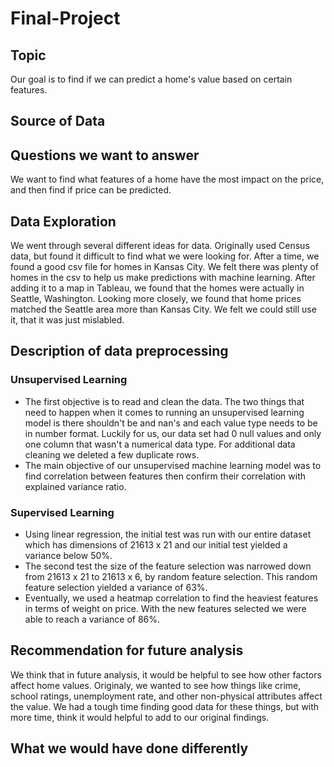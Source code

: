 # Final-Project

## Topic
Our goal is to find if we can predict a home's value based on certain features.

## Source of Data

## Questions we want to answer

We want to find what features of a home have the most impact on the price, and then find if price can be predicted.

## Data Exploration

We went through several different ideas for data. Originally used Census data, but found it difficult to find what we were looking for. After a time, we found a good csv file for homes in Kansas City. We felt there was plenty of homes in the csv to help us make predictions with machine learning. After adding it to a map in Tableau, we found that the homes were actually in Seattle, Washington. Looking more closely, we found that home prices matched the Seattle area more than Kansas City. We felt we could still use it, that it was just mislabled. 

## Description of data preprocessing

### Unsupervised Learning

- The first objective is to read and clean the data. The two things that need to happen when it comes to running an unsupervised learning model is there shouldn't be and nan's and each value type needs to be in number format. Luckily for us, our data set had 0 null values and only one column that wasn't a numerical data type. For additional data cleaning we deleted a few duplicate rows.
- The main objective of our unsupervised machine learning model was to find correlation between features then confirm their correlation with explained variance ratio.

### Supervised Learning
 
- Using linear regression, the initial test was run with our entire dataset which has dimensions of 21613 x 21 and our initial test yielded a variance below 50%.
- The second test the size of the feature selection was narrowed down from 21613 x 21 to 21613 x 6, by random feature selection. This random feature selection yielded a variance of 63%.
- Eventually, we used a heatmap correlation to find the heaviest features in terms of weight on price. With the new features selected we were able to reach a variance of 86%.

## Recommendation for future analysis

We think that in future analysis, it would be helpful to see how other factors affect home values. Originaly, we wanted to see how things like crime, school ratings, unemployment rate, and other non-physical attributes affect the value. We had a tough time finding good data for these things, but with more time, think it would helpful to add to our original findings.

## What we would have done differently


